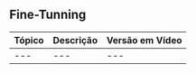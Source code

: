 ## Fine-Tunning

| Tópico | Descrição | Versão em Vídeo |
|-----------|-----------|-----------------|
| ---       |  ---      | ---            |
